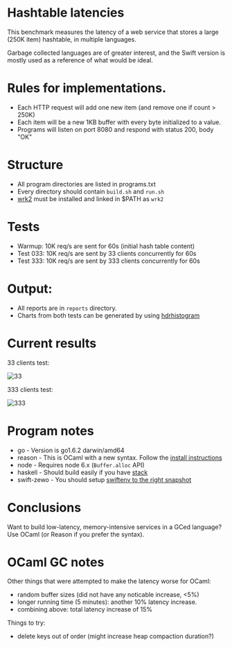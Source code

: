 # Hashtable latencies

This benchmark measures the latency of a web service that stores a large
(250K item) hashtable, in multiple languages.

Garbage collected languages are of greater interest, and the Swift version
is mostly used as a reference of what would be ideal.

# Rules for implementations.

* Each HTTP request will add one new item (and remove one if count > 250K)
* Each item will be a new 1KB buffer with every byte initialized to a value.
* Programs will listen on port 8080 and respond with status 200, body "OK"

# Structure

* All program directories are listed in programs.txt
* Every directory should contain `build.sh` and `run.sh`
* [wrk2](https://github.com/giltene/wrk2) must be installed and linked in $PATH as `wrk2`

# Tests

* Warmup: 10K req/s are sent for 60s (initial hash table content)
* Test 033: 10K req/s are sent by 33  clients concurrently for 60s
* Test 333: 10K req/s are sent by 333 clients concurrently for 60s

# Output:

* All reports are in `reports` directory.
* Charts from both tests can be generated by using [hdrhistogram](http://hdrhistogram.github.io/HdrHistogram/plotFiles.html)

# Current results

33 clients test:

![33](https://github.com/spion/hashtable-latencies/blob/37533a9574704a4f4c2fdfb53e83399a54b0763c/reports/033.png)

333 clients test:

![333](https://github.com/spion/hashtable-latencies/blob/37533a9574704a4f4c2fdfb53e83399a54b0763c/reports/333.png)

# Program notes

* go - Version is go1.6.2 darwin/amd64
* reason - This is OCaml with a new syntax. Follow the [install instructions][rii]
* node - Requires node 6.x (`Buffer.alloc` API)
* haskell - Should build easily if you have [stack][his]
* swift-zewo - You should setup [swiftenv to the right snapshot][swiftenv]

# Conclusions

Want to build low-latency, memory-intensive services in a GCed language? Use
OCaml (or Reason if you prefer the syntax).

# OCaml GC notes

Other things that were attempted to make the latency worse for OCaml:

* random buffer sizes (did not have any noticable increase, <5%)
* longer running time (5 minutes): another 10% latency increase.
* combining above: total latency increase of 15%

Things to try:

* delete keys out of order (might increase heap compaction duration?)

[rii]: https://github.com/facebook/reason/blob/master/README.md#install-stable
[his]: http://docs.haskellstack.org/en/stable/README/#how-to-install
[swiftenv]: https://github.com/Zewo/Zewo#swiftenv
